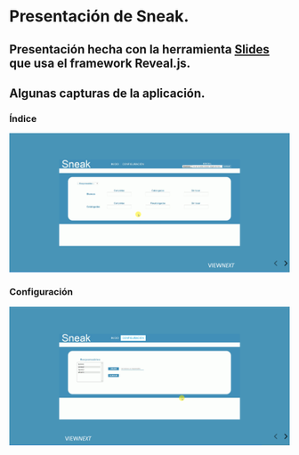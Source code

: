# Presentación de Sneak.
## Presentación hecha con la herramienta [Slides](https://slides.com/) que usa el framework Reveal.js.

## Algunas capturas de la aplicación.
### Índice
![Índice](Imagenes_presentacion/Captura12.png)
### Configuración
![Configuración](Imagenes_presentacion/Captura11.png)
